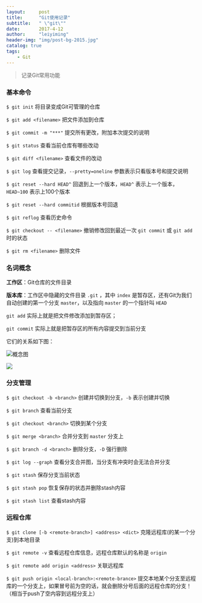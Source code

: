 ```yaml
---
layout:     post
title:      "Git使用记录"
subtitle:   " \"git\""
date:       2017-4-12
author:     "leiyiming"
header-img: "img/post-bg-2015.jpg"
catalog: true
tags:
    - Git
---
```


> 记录Git常用功能

### 基本命令

`$ git init`		将目录变成Git可管理的仓库

`$ git add <filename>`		把文件添加到仓库

`$ git commit -m "***"`		提交所有更改，附加本次提交的说明

`$ git status`		查看当前仓库有哪些改动

`$ git diff <filename>`		查看文件的改动

`$ git log`			查看提交记录，`--pretty=oneline` 参数表示只看版本号和提交说明

`$ git reset --hard HEAD^`	回退到上一个版本，`HEAD^` 表示上一个版本，`HEAD~100` 表示上100个版本

`$ git reset --hard commitid`	根据版本号回退

`$ git reflog`		查看历史命令

`$ git checkout -- <filename>`	撤销修改回到最近一次 `git commit` 或 `git add` 时的状态

`$ git rm <filename>`		删除文件

### 名词概念

**工作区**：Git仓库的文件目录

**版本库**：工作区中隐藏的文件目录 `.git` ，其中 `index` 是暂存区，还有Git为我们自动创建的第一个分支 `master`，以及指向 `master` 的一个指针叫 `HEAD`

`git add` 实际上就是把文件修改添加到暂存区；

`git commit` 实际上就是把暂存区的所有内容提交到当前分支

它们的关系如下图：

![概念图](leiyiming.com/img/in-post/post-git/1.jpg)

<img src="leiyiming.com/img/in-post/post-git/1.jpg"/>

### 分支管理

`$ git checkout -b <branch>`			创建并切换到分支，`-b` 表示创建并切换

`$ git branch`							查看当前分支

`$ git checkout <branch>`				切换到某个分支

`$ git merge <branch>`					合并分支到 `master` 分支上

`$ git branch -d <branch>`				删除分支，`-D` 强行删除

`$ git log --graph`						查看分支合并图，当分支有冲突时会无法合并分支

`$ git stash`							保存分支当前状态

`$ git stash pop`						恢复保存的状态并删除stash内容

`$ git stash list`						查看stash内容

### 远程仓库

`$ git clone [-b <remote-branch>] <address> <dict>`			克隆远程库(的某一个分支)到本地目录

`$ git remote -v`						查看远程仓库信息，远程仓库默认的名称是 `origin`

`$ git remote add origin <address>`		关联远程库

`$ git push origin <local-branch>:<remote-brance>`			提交本地某个分支至远程库的一个分支上，如果冒号前为空的话，就会删除分号后面的远程仓库的分支！（相当于push了空内容到远程分支上）


